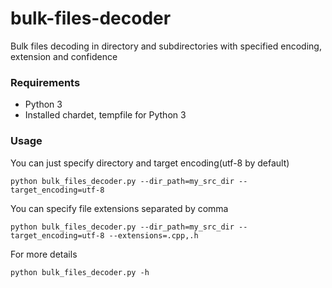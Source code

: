 # bulk-files-decoder
Bulk files decoding in directory and subdirectories with specified encoding,  extension and confidence
### Requirements
 - Python 3
 - Installed chardet, tempfile for Python 3
### Usage
You can just specify directory and target encoding(utf-8 by default)
```
python bulk_files_decoder.py --dir_path=my_src_dir --target_encoding=utf-8
```
You can specify file extensions separated by comma
```
python bulk_files_decoder.py --dir_path=my_src_dir --target_encoding=utf-8 --extensions=.cpp,.h
```
For more details
```
python bulk_files_decoder.py -h
```
